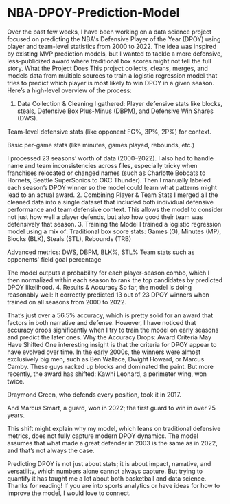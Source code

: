 # NBA-DPOY-Prediction-Model
Over the past few weeks, I have been working on a data science project focused on predicting the NBA's Defensive Player of the Year (DPOY) using player and team-level statistics from 2000 to 2022. The idea was inspired by existing MVP prediction models, but I wanted to tackle a more defensive, less-publicized award where traditional box scores might not tell the full story.
What the Project Does
This project collects, cleans, merges, and models data from multiple sources to train a logistic regression model that tries to predict which player is most likely to win DPOY in a given season.
Here’s a high-level overview of the process:
 1. Data Collection & Cleaning
I gathered:
Player defensive stats like blocks, steals, Defensive Box Plus-Minus (DBPM), and Defensive Win Shares (DWS).


Team-level defensive stats (like opponent FG%, 3P%, 2P%) for context.


Basic per-game stats (like minutes, games played, rebounds, etc.)


I processed 23 seasons’ worth of data (2000–2022). I also had to handle name and team inconsistencies across files, especially tricky when franchises relocated or changed names (such as Charlotte Bobcats to Hornets, Seattle SuperSonics to OKC Thunder).
Then I manually labeled each season’s DPOY winner so the model could learn what patterns might lead to an actual award.
 2. Combining Player & Team Stats
I merged all the cleaned data into a single dataset that included both individual defensive performance and team defensive context. This allows the model to consider not just how well a player defends, but also how good their team was defensively that season.
 3. Training the Model
I trained a logistic regression model using a mix of:
Traditional box score stats: Games (G), Minutes (MP), Blocks (BLK), Steals (STL), Rebounds (TRB)


Advanced metrics: DWS, DBPM, BLK%, STL%
Team stats such as opponents' field goal percentage


The model outputs a probability for each player-season combo, which I then normalized within each season to rank the top candidates by predicted DPOY likelihood.
4. Results & Accuracy
So far, the model is doing reasonably well:
It correctly predicted 13 out of 23 DPOY winners when trained on all seasons from 2000 to 2022.


That’s just over a 56.5% accuracy, which is pretty solid for an award that factors in both narrative and defense.
However, I have noticed that accuracy drops significantly when I try to train the model on early seasons and predict the later ones.
Why the Accuracy Drops: Award Criteria May Have Shifted
One interesting insight is that the criteria for DPOY appear to have evolved over time.
In the early 2000s, the winners were almost exclusively big men, such as Ben Wallace, Dwight Howard, or Marcus Camby. These guys racked up blocks and dominated the paint.
But more recently, the award has shifted:
Kawhi Leonard, a perimeter wing, won twice.


Draymond Green, who defends every position, took it in 2017.


And Marcus Smart, a guard, won in 2022; the first guard to win in over 25 years.


This shift might explain why my model, which leans on traditional defensive metrics, does not fully capture modern DPOY dynamics. The model assumes that what made a great defender in 2003 is the same as in 2022, and that’s not always the case.


Predicting DPOY is not just about stats; it is about impact, narrative, and versatility, which numbers alone cannot always capture. But trying to quantify it has taught me a lot about both basketball and data science.
Thanks for reading! If you are into sports analytics or have ideas for how to improve the model, I would love to connect.
